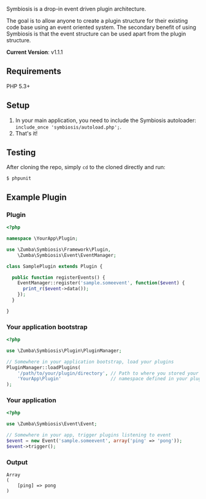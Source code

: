 Symbiosis is a drop-in event driven plugin architecture.

The goal is to allow anyone to create a plugin structure for their existing code base using an event oriented system.
The secondary benefit of using Symbiosis is that the event structure can be used apart from the plugin structure.

__Current Version__: v1.1.1

## Requirements

PHP 5.3+

## Setup

1. In your main application, you need to include the Symbiosis autoloader: `include_once 'symbiosis/autoload.php';`.
1. That's it!

## Testing

After cloning the repo, simply `cd` to the cloned directly and run:

```shell
$ phpunit
```

## Example Plugin

### Plugin

```php
<?php

namespace \YourApp\Plugin;

use \Zumba\Symbiosis\Framework\Plugin,
    \Zumba\Symbiosis\Event\EventManager;

class SamplePlugin extends Plugin {

  public function registerEvents() {
    EventManager::register('sample.someevent', function($event) {
      print_r($event->data());
    });
  }

}
```

### Your application bootstrap

```php
<?php

use \Zumba\Symbiosis\Plugin\PluginManager;

// Somewhere in your application bootstrap, load your plugins
PluginManager::loadPlugins(
	'/path/to/your/plugin/directory', // Path to where you stored your plugins
	'YourApp\Plugin'                  // namespace defined in your plugins (see example above)
);
```

### Your application

```php
<?php

use \Zumba\Symbiosis\Event\Event;

// Somewhere in your app, trigger plugins listening to event
$event = new Event('sample.someevent', array('ping' => 'pong'));
$event->trigger();
```

### Output

```shell
Array
(
    [ping] => pong
)
```